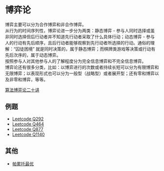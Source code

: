 # 博弈论
博弈主要可以分为合作博弈和非合作博弈。  
从行为的时间序列性，博弈论进一步分为两类：静态博弈 - 参与人同时选择或虽非同时选择但后行动者并不知道先行动者采取了什么具体行动；动态博弈 - 参与人的行动有先后顺序，且后行动者能够观察到先行动者所选择的行动。通俗的理解：“囚徒困境” 就是同时决策的，属于静态博弈；而棋牌类游戏等决策或行动有先后次序的，属于动态博弈。  
按照参与人对其他参与人的了解程度分为完全信息博弈和不完全信息博弈。  
博弈论还有很多分类，比如：以博弈进行的次数或者持续长短可以分为有限博弈和无限博弈；以表现形式也可以分为一般型（战略型）或者展开型；还有零和博弈以及非零和博弈，等等。  

[算法博弈论二十讲](https://zhuanlan.zhihu.com/p/183168457)  

## 例题
* [Leetcode Q292](../Leetcode%20Practices/algorithms/easy/292%20Nim%20Game.cpp)
* [Leetcode Q464](../Leetcode%20Practices/algorithms/medium/464%20Can%20I%20Win.java)
* [Leetcode Q877](../Leetcode%20Practices/algorithms/medium/877%20Stone%20Game.java)
* [Leetcode Q1140](../Leetcode%20Practices/algorithms/medium/1140%20Stone%20Game%20II.java)

## 其他
* [帕累托最优](https://zh.wikipedia.org/wiki/%E5%B8%95%E7%B4%AF%E6%89%98%E6%95%88%E7%8E%87)
